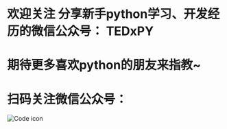 # 欢迎关注 分享新手python学习、开发经历的微信公众号： TEDxPY
# 期待更多喜欢python的朋友来指教~
# 扫码关注微信公众号：
![Code icon](http://m.qpic.cn/psb?/V12OyJnB3cG1wj/.UwCGX9yzOaqJ*7yxJ0Z9larZsy7bzhmVKv6jpy7An8!/b/dPIAAAAAAAAA&bo=AgECAQAAAAARFyA!&rf=viewer_4)
